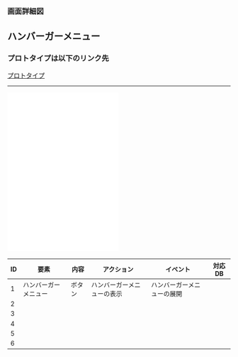 ### 画面詳細図
## ハンバーガーメニュー
### プロトタイプは以下のリンク先
[プロトタイプ](https://www.figma.com/file/YLXi0XXJfyq6239uKAU8LF/cyclinger?node-id=0%3A1)
*****
<img src="./image/ハンバーガー.png" width="250">

|ID|要素|内容|アクション|イベント|対応DB|
|--|----|----|---------|--------|------|
|1|ハンバーガーメニュー|ボタン|ハンバーガーメニューの表示|ハンバーガーメニューの展開||
|2||||||
|3||||||
|4||||||
|5||||||
|6||||||
